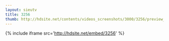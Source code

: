 ```yaml
---
layout: sieutv
title: 3256
thumb: http://hdsite.net/contents/videos_screenshots/3000/3256/preview_360p.mp4.jpg
---
```

{% include iframe src='http://hdsite.net/embed/3256' %}
 
